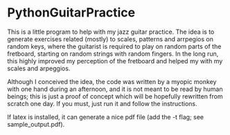# PythonGuitarPractice

This is a little program to help with my jazz guitar practice. The idea is to generate exercises related (mostly) to scales, patterns and arrpegios on random keys, where the guitarist is required to play on random parts of the fretboard, starting on random strings with random fingers. In the long run, this highly improved my perception of the fretboard and helped my with my scales and arpeggios.

Although I conceived the idea, the code was written by a myopic monkey with one hand during an afternoon, and it is not meant to be read by human beings; this is just a proof of concept which will be hopefully rewritten from scratch one day. If you must, just run it and follow the instructions. 

If latex is installed, it can generate a nice pdf file (add the -t flag; see sample_output.pdf).

